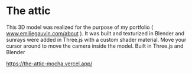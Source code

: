 # The attic

This 3D model was realized for the purpose of my portfolio ( www.emiliegauvin.com/about ). 
It was built and texturized in Blender and sunrays were added in Three.js with a custom shader material. 
Move your cursor around to move the camera inside the model.
Built in Three.js and Blender

https://the-attic-mocha.vercel.app/
